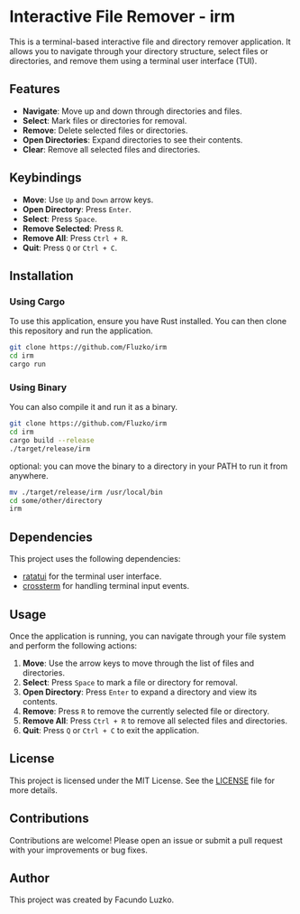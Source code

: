 # Interactive File Remover - irm

This is a terminal-based interactive file and directory remover application. It allows you to navigate through your directory structure, select files or directories, and remove them using a terminal user interface (TUI).

## Features

- **Navigate**: Move up and down through directories and files.
- **Select**: Mark files or directories for removal.
- **Remove**: Delete selected files or directories.
- **Open Directories**: Expand directories to see their contents.
- **Clear**: Remove all selected files and directories.

## Keybindings

- **Move**: Use `Up` and `Down` arrow keys.
- **Open Directory**: Press `Enter`.
- **Select**: Press `Space`.
- **Remove Selected**: Press `R`.
- **Remove All**: Press `Ctrl + R`.
- **Quit**: Press `Q` or `Ctrl + C`.

## Installation

### Using Cargo

To use this application, ensure you have Rust installed. You can then clone this repository and run the application.

```bash
git clone https://github.com/Fluzko/irm
cd irm
cargo run
```

### Using Binary

You can also compile it and run it as a binary.

```bash
git clone https://github.com/Fluzko/irm
cd irm
cargo build --release
./target/release/irm
```

optional: you can move the binary to a directory in your PATH to run it from anywhere.

```bash
mv ./target/release/irm /usr/local/bin
cd some/other/directory
irm
```

## Dependencies

This project uses the following dependencies:

- [ratatui](https://crates.io/crates/ratatui) for the terminal user interface.
- [crossterm](https://crates.io/crates/crossterm) for handling terminal input events.

## Usage

Once the application is running, you can navigate through your file system and perform the following actions:

1. **Move**: Use the arrow keys to move through the list of files and directories.
2. **Select**: Press `Space` to mark a file or directory for removal.
3. **Open Directory**: Press `Enter` to expand a directory and view its contents.
4. **Remove**: Press `R` to remove the currently selected file or directory.
5. **Remove All**: Press `Ctrl + R` to remove all selected files and directories.
6. **Quit**: Press `Q` or `Ctrl + C` to exit the application.

## License

This project is licensed under the MIT License. See the [LICENSE](LICENSE) file for more details.

## Contributions

Contributions are welcome! Please open an issue or submit a pull request with your improvements or bug fixes.

## Author

This project was created by Facundo Luzko.
